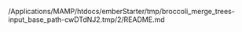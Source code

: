 /Applications/MAMP/htdocs/emberStarter/tmp/broccoli_merge_trees-input_base_path-cwDTdNJ2.tmp/2/README.md